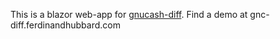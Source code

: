 This is a blazor web-app for [gnucash-diff](https://github.com/ferdinandhubbard981/gnucash-diff).
Find a demo at gnc-diff.ferdinandhubbard.com